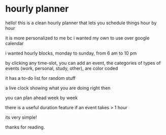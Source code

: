 # hourly planner

hello! this is a clean hourly planner that lets you schedule things hour by hour

it is more personalized to me bc i wanted my own to use over google calendar

i wanted hourly blocks, monday to sunday, from 6 am to 10 pm

by clicking any time-slot, you can add an event, the categories of types of events (work, personal, study, other), are color coded

it has a to-do list for random stuff

a live clock showing what you are doing right then

you can plan ahead week by week

there is a useful duration feature if an event takes > 1 hour

its very simple!

thanks for reading.
